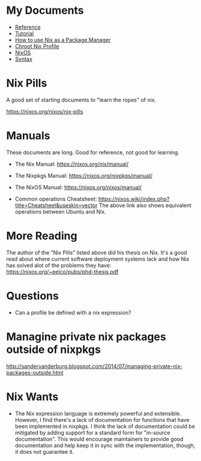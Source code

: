 # My Documents

* [Reference](Reference.md)
* [Tutorial](Tutorial.md)
* [How to use Nix as a Package Manager](How-to-use-Nix-as-a-Package-Manager.md)
* [Chroot Nix Profile](Chroot-Nix-Profile.md)
* [NixOS](NixOS.md)
* [Syntax](Syntax.md)

# Nix Pills

A good set of starting documents to "learn the ropes" of nix.

https://nixos.org/nixos/nix-pills

# Manuals

These documents are long. Good for reference, not good for learning.

* The Nix Manual: https://nixos.org/nix/manual/
* The Nixpkgs Manual: https://nixos.org/nixpkgs/manual/
* The NixOS Manual: https://nixos.org/nixos/manual/

* Common operations Cheatsheet: https://nixos.wiki/index.php?title=Cheatsheet&useskin=vector
  The above link also shows equivalent operations between Ubuntu and Nix.

# More Reading

The author of the "Nix Pills" listed above did his thesis on Nix.  It's a good read about where current software deployment systems lack and how Nix has solved alot of the problems they have: https://nixos.org/~eelco/pubs/phd-thesis.pdf

# Questions

* Can a profile be defined with a nix expression?

# Managine private nix packages outside of nixpkgs

http://sandervanderburg.blogspot.com/2014/07/managing-private-nix-packages-outside.html

# Nix Wants

* The Nix expression language is extremely powerful and extensible.  However, I find there's a lack of documentation for functions that have been implemented in nixpkgs.  I think the lack of documentation could be mitigated by adding support for a standard form for "in-source documentation".  This would encourage maintainers to provide good documentation and help keep it in sync with the implementation, though, it does not guarantee it.
